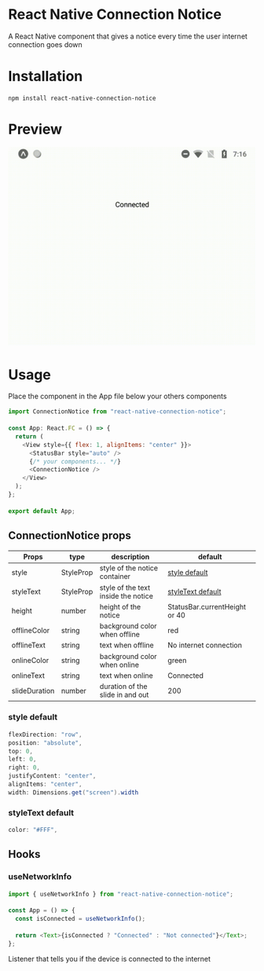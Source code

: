 # React Native Connection Notice

A React Native component that gives a notice every time the user internet connection goes down

# Installation

```
npm install react-native-connection-notice
```

# Preview

![App preview](example/preview.gif)

# Usage

Place the component in the App file below your others components

```js
import ConnectionNotice from "react-native-connection-notice";

const App: React.FC = () => {
  return (
    <View style={{ flex: 1, alignItems: "center" }}>
      <StatusBar style="auto" />
      {/* your components... */}
      <ConnectionNotice />
    </View>
  );
};

export default App;
```

## ConnectionNotice props

| Props         | type                 | description                         | default                                 |
| ------------- | -------------------- | ----------------------------------- | --------------------------------------- |
| style         | StyleProp<ViewStyle> | style of the notice container       | [style default ](#style-default)        |
| styleText     | StyleProp<TextStyle> | style of the text inside the notice | [styleText default](#styletext-default) |
| height        | number               | height of the notice                | StatusBar.currentHeight or 40           |
| offlineColor  | string               | background color when offline       | red                                     |
| offlineText   | string               | text when offline                   | No internet connection                  |
| onlineColor   | string               | background color when online        | green                                   |
| onlineText    | string               | text when online                    | Connected                               |
| slideDuration | number               | duration of the slide in and out    | 200                                     |

### style default

```cs
flexDirection: "row",
position: "absolute",
top: 0,
left: 0,
right: 0,
justifyContent: "center",
alignItems: "center",
width: Dimensions.get("screen").width
```

### styleText default

```cs
color: "#FFF",
```

## Hooks

### useNetworkInfo

```js
import { useNetworkInfo } from "react-native-connection-notice";

const App = () => {
  const isConnected = useNetworkInfo();

  return <Text>{isConnected ? "Connected" : "Not connected"}</Text>;
};
```

Listener that tells you if the device is connected to the internet
